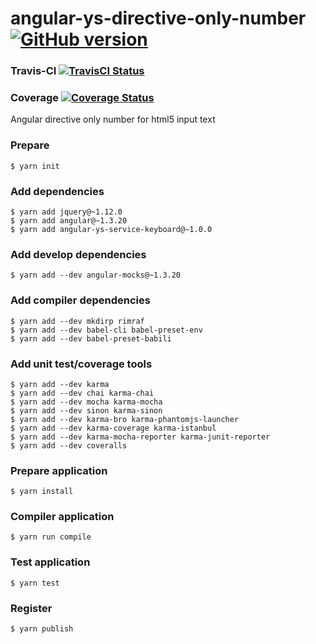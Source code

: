 # angular-ys-directive-only-number [![GitHub version][github-image]][github-url]

### Travis-CI [![TravisCI Status][travis-image]][travis-url]
### Coverage [![Coverage Status][coveralls-image]][coveralls-url]


Angular directive only number for html5 input text

### Prepare

```
$ yarn init
```

### Add dependencies

```
$ yarn add jquery@~1.12.0
$ yarn add angular@~1.3.20
$ yarn add angular-ys-service-keyboard@~1.0.0
```

### Add develop dependencies

```
$ yarn add --dev angular-mocks@~1.3.20
```

### Add compiler dependencies

```
$ yarn add --dev mkdirp rimraf
$ yarn add --dev babel-cli babel-preset-env
$ yarn add --dev babel-preset-babili
```

### Add unit test/coverage tools

```
$ yarn add --dev karma
$ yarn add --dev chai karma-chai
$ yarn add --dev mocha karma-mocha
$ yarn add --dev sinon karma-sinon
$ yarn add --dev karma-bro karma-phantomjs-launcher
$ yarn add --dev karma-coverage karma-istanbul
$ yarn add --dev karma-mocha-reporter karma-junit-reporter
$ yarn add --dev coveralls
```

### Prepare application

```
$ yarn install
```

### Compiler application

```
$ yarn run compile
```

### Test application

```
$ yarn test
```

### Register

```
$ yarn publish
```

[travis-image]: https://travis-ci.org/yadickson/angular-ys-directive-only-number.png
[travis-url]: https://travis-ci.org/yadickson/angular-ys-directive-only-number

[coveralls-image]: https://coveralls.io/repos/github/yadickson/angular-ys-directive-only-number/badge.png
[coveralls-url]: https://coveralls.io/github/yadickson/angular-ys-directive-only-number

[github-image]: https://badge.fury.io/gh/yadickson%2Fangular-ys-directive-only-number.png
[github-url]: https://badge.fury.io/gh/yadickson%2Fangular-ys-directive-only-number
